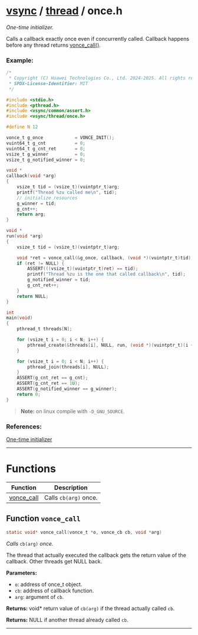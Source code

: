 #  [vsync](../README.md) / [thread](README.md) / once.h
_One-time initializer._ 

Calls a callback exactly once even if concurrently called. Callback happens before any thread returns [vonce_call()](once.h.md#function-vonce_call).


### Example:



```c
/*
 * Copyright (C) Huawei Technologies Co., Ltd. 2024-2025. All rights reserved.
 * SPDX-License-Identifier: MIT
 */

#include <stdio.h>
#include <pthread.h>
#include <vsync/common/assert.h>
#include <vsync/thread/once.h>

#define N 12

vonce_t g_once            = VONCE_INIT();
vuint64_t g_cnt           = 0;
vuint64_t g_cnt_ret       = 0;
vsize_t g_winner          = 0;
vsize_t g_notified_winner = 0;

void *
callback(void *arg)
{
    vsize_t tid = (vsize_t)(vuintptr_t)arg;
    printf("Thread %zu called me\n", tid);
    // initialize resources
    g_winner = tid;
    g_cnt++;
    return arg;
}

void *
run(void *arg)
{
    vsize_t tid = (vsize_t)(vuintptr_t)arg;

    void *ret = vonce_call(&g_once, callback, (void *)(vuintptr_t)tid);
    if (ret != NULL) {
        ASSERT(((vsize_t)(vuintptr_t)ret) == tid);
        printf("Thread %zu is the one that called callback\n", tid);
        g_notified_winner = tid;
        g_cnt_ret++;
    }
    return NULL;
}

int
main(void)
{
    pthread_t threads[N];

    for (vsize_t i = 0; i < N; i++) {
        pthread_create(&threads[i], NULL, run, (void *)(vuintptr_t)(i + 1));
    }

    for (vsize_t i = 0; i < N; i++) {
        pthread_join(threads[i], NULL);
    }
    ASSERT(g_cnt_ret == g_cnt);
    ASSERT(g_cnt_ret == 1U);
    ASSERT(g_notified_winner == g_winner);
    return 0;
}
```



> **Note:** on linux compile with `-D_GNU_SOURCE`.


### References:
 [One-time initializer](https://www.remlab.net/op/futex-misc.shtml) 

---
# Functions 

| Function | Description |
|---|---|
| [vonce_call](once.h.md#function-vonce_call) | Calls `cb(arg)` once.  |

##  Function `vonce_call`

```c
static void* vonce_call(vonce_t *o, vonce_cb cb, void *arg)
``` 
_Calls_ `cb(arg)` _once._ 


The thread that actually executed the callback gets the return value of the callback. Other threads get NULL back.



**Parameters:**

- `o`: address of once_t object. 
- `cb`: address of callback function. 
- `arg`: argument of `cb`. 


**Returns:** void* return value of `cb(arg)` if the thread actually called `cb`. 

**Returns:** NULL if another thread already called `cb`. 




---
